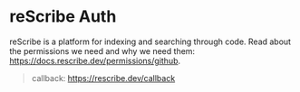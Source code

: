 # reScribe Auth

reScribe is a platform for indexing and searching through code. Read about the permissions we need and why we need them: https://docs.rescribe.dev/permissions/github.

> callback: https://rescribe.dev/callback

